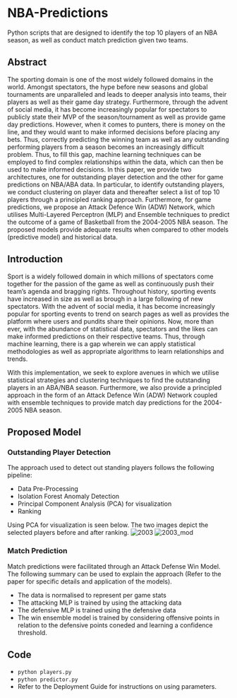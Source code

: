 # NBA-Predictions
Python scripts that are designed to identify the top 10 players of an NBA season, as well as conduct match prediction given two teams.

## Abstract
The sporting domain is one of the most widely followed domains in the world. Amongst spectators, the hype before new seasons and global tournaments are unparalleled and leads to deeper analysis into teams, their players as well as their game day strategy. Furthermore, through the advent of social media, it has become increasingly popular for spectators to publicly state their MVP of the season/tournament as well as provide game day predictions. However, when it comes to punters, there is money on the line, and they would want to make informed decisions before placing any bets. Thus, correctly predicting the winning team as well as any outstanding performing players from a season becomes an increasingly difficult problem. Thus, to fill this gap, machine learning techniques can be employed to find complex relationships within the data, which can then be used to make informed decisions. In this paper, we provide two architectures, one for outstanding player detection and the other for game predictions on NBA/ABA data. In particular, to identify outstanding players, we conduct clustering on player data and thereafter select a list of top 10 players through a principled ranking approach. Furthermore, for game predictions, we propose an Attack Defence Win (ADW) Network, which utilises Multi-Layered Perceptron (MLP) and Ensemble techniques to predict the outcome of a game of Basketball from the 2004-2005 NBA season. The proposed models provide adequate results when compared to other models (predictive model) and historical data.


## Introduction
Sport is a widely followed domain in which millions of spectators come together for the passion of the game as well as continuously push their team’s agenda and bragging rights. Throughout history, sporting events have increased in size as well as brough in a large following of new spectators. With the advent of social media, it has become increasingly popular for sporting events to trend on search pages as well as provides the platform where users and pundits share their opinions. Now, more than ever, with the abundance of statistical data, spectators and the likes can make informed predictions on their respective teams. Thus, through machine learning, there is a gap wherein we can apply statistical methodologies as well as appropriate algorithms to learn relationships and trends.

With this implementation, we seek to explore avenues in which we utilise statistical strategies and clustering techniques to find the outstanding players in an ABA/NBA season. Furthermore, we also provide a principled approach in the form of an Attack Defence Win (ADW) Network coupled with ensemble techniques to provide match day predictions for the 2004-2005 NBA season. 


## Proposed Model

### Outstanding Player Detection
The approach used to detect out standing players follows the following pipeline:
* Data Pre-Processing
* Isolation Forest Anomaly Detection
* Principal Component Analysis (PCA) for visualization
* Ranking


Using PCA for visualization is seen below. The two images depict the selected players before and after ranking.
![2003](https://user-images.githubusercontent.com/24585616/141365030-d094bda8-cce1-4c0c-b6b0-d39f4d23695b.png)
![2003_mod](https://user-images.githubusercontent.com/24585616/141365046-17a8663f-555d-42ec-94f0-6e3ae645b8fc.png)


### Match Prediction
Match predictions were facilitated through an Attack Defense Win Model. The following summary can be used to explain the approach (Refer to the paper for specific details and application of the models).
* The data is normalised to represent per game stats
* The attacking MLP is trained by using the attacking data
* The defensive MLP is trained using the defensive data
* The win ensemble model is trained by considering offensive points in relation to the defensive points coneded and learning a confidence threshold.

## Code
* `python players.py`
* `python predictor.py`
* Refer to the Deployment Guide for instructions on using parameters.
